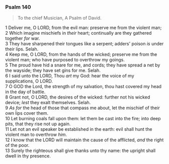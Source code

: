 ### Psalm 140

> To the chief Musician, A Psalm of David.

1 Deliver me, O LORD, from the evil man: preserve me from the violent man;  
2 Which imagine mischiefs in *their* heart; continually are they gathered together *for* war.  
3 They have sharpened their tongues like a serpent; adders' poison *is* under their lips. Selah.  
4 Keep me, O LORD, from the hands of the wicked; preserve me from the violent man; who have purposed to overthrow my goings.  
5 The proud have hid a snare for me, and cords; they have spread a net by the wayside; they have set gins for me. Selah.  
6 I said unto the LORD, Thou *art* my God: hear the voice of my supplications, O LORD.  
7 O GOD the Lord, the strength of my salvation, thou hast covered my head in the day of battle.  
8 Grant not, O LORD, the desires of the wicked: further not his wicked device; *lest* they exalt themselves. Selah.  
9 *As for* the head of those that compass me about, let the mischief of their own lips cover them.  
10 Let burning coals fall upon them: let them be cast into the fire; into deep pits, that they rise not up again.  
11 Let not an evil speaker be established in the earth: evil shall hunt the violent man to overthrow *him*.  
12 I know that the LORD will maintain the cause of the afflicted, *and* the right of the poor.  
13 Surely the righteous shall give thanks unto thy name: the upright shall dwell in thy presence.  
